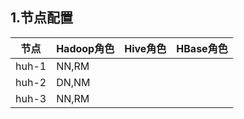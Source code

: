 ## 1.节点配置

| 节点  | Hadoop角色 | Hive角色 | HBase角色 |
| ----- | ---------- | -------- | --------- |
| huh-1 | NN,RM      |          |           |
| huh-2 | DN,NM      |          |           |
| huh-3 | NN,RM      |          |           |

